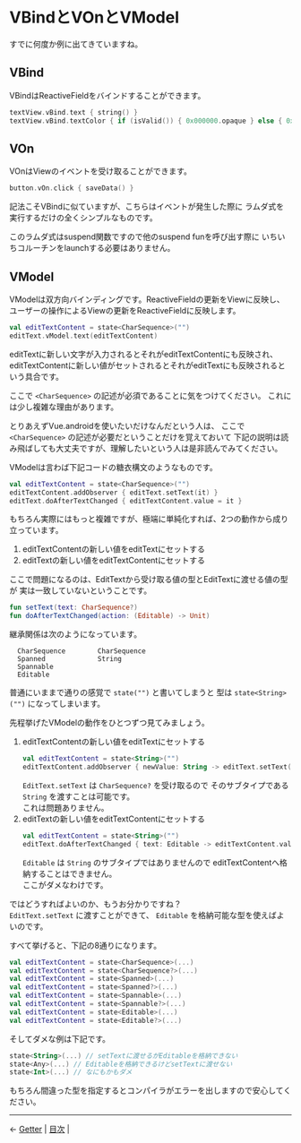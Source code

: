 
VBindとVOnとVModel
================================================================================

すでに何度か例に出てきていますね。

VBind
--------------------------------------------------------------------------------

VBindはReactiveFieldをバインドすることができます。
```kotlin
textView.vBind.text { string() }
textView.vBind.textColor { if (isValid()) { 0x000000.opaque } else { 0xff0000.opaque } }
```


VOn
--------------------------------------------------------------------------------

VOnはViewのイベントを受け取ることができます。
```kotlin
button.vOn.click { saveData() }
```
記法こそVBindに似ていますが、こちらはイベントが発生した際に
ラムダ式を実行するだけの全くシンプルなものです。

このラムダ式はsuspend関数ですので他のsuspend funを呼び出す際に
いちいちコルーチンをlaunchする必要はありません。


VModel
--------------------------------------------------------------------------------

VModelは双方向バインディングです。ReactiveFieldの更新をViewに反映し、
ユーザーの操作によるViewの更新をReactiveFieldに反映します。
```kotlin
val editTextContent = state<CharSequence>("")
editText.vModel.text(editTextContent)
```
editTextに新しい文字が入力されるとそれがeditTextContentにも反映され、
editTextContentに新しい値がセットされるとそれがeditTextにも反映されるという具合です。

ここで `<CharSequence>` の記述が必須であることに気をつけてください。
これには少し複雑な理由があります。

とりあえずVue.androidを使いたいだけなんだという人は、
ここで `<CharSequence>` の記述が必要だということだけを覚えておいて
下記の説明は読み飛ばしても大丈夫ですが、理解したいという人は是非読んでみてください。

VModelは言わば下記コードの糖衣構文のようなものです。
```kotlin
val editTextContent = state<CharSequence>("")
editTextContent.addObserver { editText.setText(it) }
editText.doAfterTextChanged { editTextContent.value = it }
```

もちろん実際にはもっと複雑ですが、極端に単純化すれば、2つの動作から成り立っています。

1. editTextContentの新しい値をeditTextにセットする
1. editTextの新しい値をeditTextContentにセットする

ここで問題になるのは、EditTextから受け取る値の型とEditTextに渡せる値の型が
実は一致していないということです。
```kotlin
fun setText(text: CharSequence?)
fun doAfterTextChanged(action: (Editable) -> Unit)
```

継承関係は次のようになっています。
```
  CharSequence        CharSequence
  Spanned             String
  Spannable
  Editable
```

普通にいままで通りの感覚で `state("")` と書いてしまうと
型は `state<String>("")` になってしまいます。

先程挙げたVModelの動作をひとつずつ見てみましょう。

1. editTextContentの新しい値をeditTextにセットする  
    ```kotlin
    val editTextContent = state<String>("")
    editTextContent.addObserver { newValue: String -> editText.setText(newValue) }
    ```
    `EditText.setText` は `CharSequence?` を受け取るので
    そのサブタイプである `String` を渡すことは可能です。  
    これは問題ありません。
1. editTextの新しい値をeditTextContentにセットする  
    ```kotlin
    val editTextContent = state<String>("")
    editText.doAfterTextChanged { text: Editable -> editTextContent.value = text }
    ```
    `Editable` は `String` のサブタイプではありませんので
    editTextContentへ格納することはできません。  
    ここがダメなわけです。

ではどうすればよいのか、もうお分かりですね？  
`EditText.setText` に渡すことができて、 `Editable` を格納可能な型を使えばよいのです。

すべて挙げると、下記の8通りになります。
```kotlin
val editTextContent = state<CharSequence>(...)
val editTextContent = state<CharSequence?>(...)
val editTextContent = state<Spanned>(...)
val editTextContent = state<Spanned?>(...)
val editTextContent = state<Spannable>(...)
val editTextContent = state<Spannable?>(...)
val editTextContent = state<Editable>(...)
val editTextContent = state<Editable?>(...)
```

そしてダメな例は下記です。
```kotlin
state<String>(...) // setTextに渡せるがEditableを格納できない
state<Any>(...) // Editableを格納できるけどsetTextに渡せない
state<Int>(...) // なにもかもダメ
```

もちろん間違った型を指定するとコンパイラがエラーを出しますので安心してください。


* * * * * * * * * * * * * * * * * * * * * * * * * * * * * * * * * * * * * * * *

← [Getter](Getters.md)  |  [目次](../README-ja.md#チュートリアル)  |

